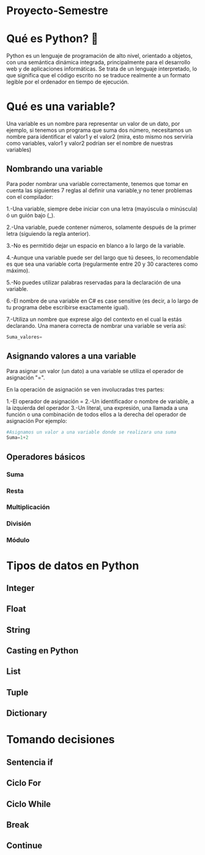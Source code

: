 # Proyecto-Semestre 
# Qué es Python? 💫
Python es un lenguaje de programación de alto nivel, orientado a objetos, con una semántica dinámica integrada, principalmente para el desarrollo web y de aplicaciones informáticas. Se trata de un lenguaje interpretado, lo que significa que el código escrito no se traduce realmente a un formato legible por el ordenador en tiempo de ejecución.

# Qué es una variable?
Una variable es un nombre para representar un valor de un dato, por ejemplo, si tenemos un programa que suma dos número, necesitamos un nombre para identificar el valor1 y el valor2 (mira, esto mismo nos serviría como variables, valor1 y valor2 podrían ser el nombre de nuestras variables)

## Nombrando una variable
Para poder nombrar una variable correctamente, tenemos que tomar en cuenta las siguientes 7 reglas al definir una variable,y no tener problemas con el compilador:

1.-Una variable, siempre debe iniciar con una letra (mayúscula o minúscula) ó un guión bajo (_).

2.-Una variable, puede contener números, solamente después de  la primer letra (siguiendo la regla anterior).

3.-No es permitido dejar un espacio en blanco a lo largo de la variable.

4.-Aunque una variable puede ser del largo que tú desees, lo recomendable es que sea una variable corta (regularmente entre 20 y 30 caracteres como máximo).

5.-No puedes utilizar palabras reservadas para la declaración de una variable.

6.-El nombre de una variable en C# es case sensitive (es decir, a lo largo de tu programa debe escribirse exactamente igual).

7.-Utiliza un nombre que exprese algo del contexto en el cual la estás declarando.
Una manera correcta de nombrar una variable se vería así:
```python
Suma_valores=
```
## Asignando valores a una variable
Para asignar un valor (un dato) a una variable se utiliza el operador de asignación "=".

En la operación de asignación se ven involucradas tres partes:

1.-El operador de asignación =
2.-Un identificador o nombre de variable, a la izquierda del operador
3.-Un literal, una expresión, una llamada a una función o una combinación de todos ellos a la derecha del operador de asignación
Por ejemplo:
```python
#Asignamos un valor a una variable donde se realizara una suma
Suma=1+2
```
## Operadores básicos

### Suma

### Resta

### Multiplicación

### División

### Módulo

# Tipos de datos en Python

## Integer

## Float

## String

## Casting en Python

## List

## Tuple

## Dictionary

# Tomando decisiones

## Sentencia if

## Ciclo For

## Ciclo While

## Break

## Continue
